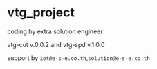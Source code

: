 # vtg_project
 coding by extra solution engineer

vtg-cut v.0.0.2 and
vtg-spd v.1.0.0



support by `iot@e-s-e.co.th`,`solution@e-s-e.co.th`